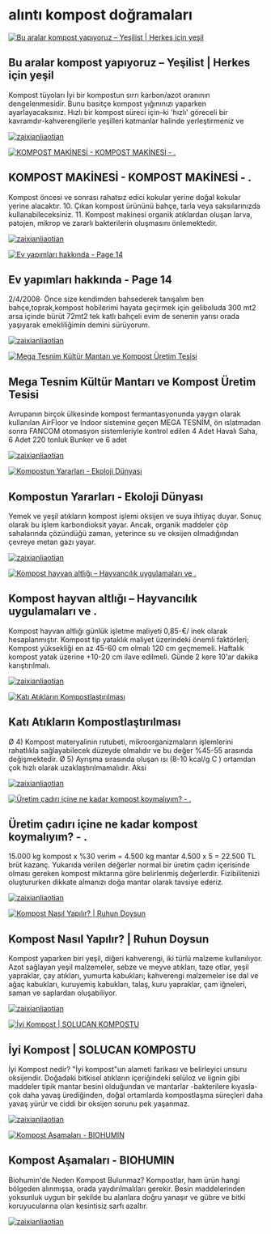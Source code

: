 # alıntı kompost doğramaları
<a href="https://mnn.zoosnet.net/LR/Chatpre.aspx?id=MNN94995150&p=https://topgrinding.com/" target="_blank">![Bu aralar kompost yapıyoruz – Yeşilist | Herkes için yeşil](https://github.com/technlg/images/blob/main/7.jpg)</a>
## Bu aralar kompost yapıyoruz – Yeşilist | Herkes için yeşil
Kompost tüyoları İyi bir kompostun sırrı karbon/azot oranının dengelenmesidir. Bunu basitçe kompost yığınınızı yaparken ayarlayacaksınız. Hızlı bir kompost süreci için–ki 'hızlı' göreceli bir kavramdır-kahverengilerle yeşilleri katmanlar halinde yerleştirmeniz ve
<a href="https://mnn.zoosnet.net/LR/Chatpre.aspx?id=MNN94995150&p=https://topgrinding.com/" target="_blank"><img src="https://github.com/technlg/images/raw/main/chat11.jpg" alt="zaixianliaotian"/></a><a href="//whatsapp.shibangsoft.com/WhatsApp.php" ><img src="https://github.com/technlg/images/raw/main/chat11.png" alt=""></a>
<a href="https://mnn.zoosnet.net/LR/Chatpre.aspx?id=MNN94995150&p=https://topgrinding.com/" target="_blank">![KOMPOST MAKİNESİ - KOMPOST MAKİNESİ - .](https://github.com/technlg/images/blob/main/35.jpg)</a>
## KOMPOST MAKİNESİ - KOMPOST MAKİNESİ - .
Kompost öncesi ve sonrası rahatsız edici kokular yerine doğal kokular yerine alacaktır. 10. Çıkan kompost ürününü bahçe, tarla veya saksılarınızda kullanabileceksiniz. 11. Kompost makinesi organik atıklardan oluşan larva, patojen, mikrop ve zararlı bakterilerin oluşmasını önlemektedir.
<a href="https://mnn.zoosnet.net/LR/Chatpre.aspx?id=MNN94995150&p=https://topgrinding.com/" target="_blank"><img src="https://github.com/technlg/images/raw/main/chat11.jpg" alt="zaixianliaotian"/></a><a href="//whatsapp.shibangsoft.com/WhatsApp.php" ><img src="https://github.com/technlg/images/raw/main/chat11.png" alt=""></a>
<a href="https://mnn.zoosnet.net/LR/Chatpre.aspx?id=MNN94995150&p=https://topgrinding.com/" target="_blank">![Ev yapımları hakkında - Page 14](https://github.com/technlg/images/blob/main/14.jpg)</a>
## Ev yapımları hakkında - Page 14
2/4/2008· Önce size kendimden bahsederek tanışalım ben bahçe,toprak,kompost hobilerimi hayata geçirmek için geliboluda 300 mt2 arsa içinde bürüt 72mt2 tek katlı bahçeli evim de senenin yarısı orada yaşıyarak emekliliğimin demini sürüyorum.
<a href="https://mnn.zoosnet.net/LR/Chatpre.aspx?id=MNN94995150&p=https://topgrinding.com/" target="_blank"><img src="https://github.com/technlg/images/raw/main/chat11.jpg" alt="zaixianliaotian"/></a><a href="//whatsapp.shibangsoft.com/WhatsApp.php" ><img src="https://github.com/technlg/images/raw/main/chat11.png" alt=""></a>
<a href="https://mnn.zoosnet.net/LR/Chatpre.aspx?id=MNN94995150&p=https://topgrinding.com/" target="_blank">![Mega Tesnim Kültür Mantarı ve Kompost Üretim Tesisi](https://github.com/technlg/images/blob/main/36.jpg)</a>
## Mega Tesnim Kültür Mantarı ve Kompost Üretim Tesisi
Avrupanın birçok ülkesinde kompost fermantasyonunda yaygın olarak kullanılan AirFloor ve Indoor sistemine geçen MEGA TESNİM, ön ıslatmadan sonra FANCOM otomasyon sistemleriyle kontrol edilen 4 Adet Havalı Saha, 6 Adet 220 tonluk Bunker ve 6 adet
<a href="https://mnn.zoosnet.net/LR/Chatpre.aspx?id=MNN94995150&p=https://topgrinding.com/" target="_blank"><img src="https://github.com/technlg/images/raw/main/chat11.jpg" alt="zaixianliaotian"/></a><a href="//whatsapp.shibangsoft.com/WhatsApp.php" ><img src="https://github.com/technlg/images/raw/main/chat11.png" alt=""></a>
<a href="https://mnn.zoosnet.net/LR/Chatpre.aspx?id=MNN94995150&p=https://topgrinding.com/" target="_blank">![Kompostun Yararları - Ekoloji Dünyası](https://github.com/technlg/images/blob/main/54.jpg)</a>
## Kompostun Yararları - Ekoloji Dünyası
Yemek ve yeşil atıkların kompost işlemi oksijen ve suya ihtiyaç duyar. Sonuç olarak bu işlem karbondioksit yayar. Ancak, organik maddeler çöp sahalarında çözündüğü zaman, yeterince su ve oksijen olmadığından çevreye metan gazı yayar.
<a href="https://mnn.zoosnet.net/LR/Chatpre.aspx?id=MNN94995150&p=https://topgrinding.com/" target="_blank"><img src="https://github.com/technlg/images/raw/main/chat11.jpg" alt="zaixianliaotian"/></a><a href="//whatsapp.shibangsoft.com/WhatsApp.php" ><img src="https://github.com/technlg/images/raw/main/chat11.png" alt=""></a>
<a href="https://mnn.zoosnet.net/LR/Chatpre.aspx?id=MNN94995150&p=https://topgrinding.com/" target="_blank">![Kompost hayvan altlığı – Hayvancılık uygulamaları ve .](https://github.com/technlg/images/blob/main/66.jpg)</a>
## Kompost hayvan altlığı – Hayvancılık uygulamaları ve .
Kompost hayvan altlığı günlük işletme maliyeti 0,85-€/ inek olarak hesaplanmıştır. Kompost tip yataklık maliyet üzerindeki önemli faktörleri; Kompost yüksekliği en az 45-60 cm olmalı 120 cm geçmemeli. Haftalık kompost yatak üzerine +10-20 cm ilave edilmeli. Günde 2 kere 10'ar dakika karıştırılmalı.
<a href="https://mnn.zoosnet.net/LR/Chatpre.aspx?id=MNN94995150&p=https://topgrinding.com/" target="_blank"><img src="https://github.com/technlg/images/raw/main/chat11.jpg" alt="zaixianliaotian"/></a><a href="//whatsapp.shibangsoft.com/WhatsApp.php" ><img src="https://github.com/technlg/images/raw/main/chat11.png" alt=""></a>
<a href="https://mnn.zoosnet.net/LR/Chatpre.aspx?id=MNN94995150&p=https://topgrinding.com/" target="_blank">![Katı Atıkların Kompostlaştırılması](https://github.com/technlg/images/blob/main/14.jpg)</a>
## Katı Atıkların Kompostlaştırılması
Ø 4) Kompost materyalinin rutubeti, mikroorganizmaların işlemlerini rahatlıkla sağlayabilecek düzeyde olmalıdır ve bu değer %45-55 arasında değişmektedir. Ø 5) Ayrışma sırasında oluşan ısı (8-10 kcal/g C ) ortamdan çok hızlı olarak uzaklaştırılmamalıdır. Aksi
<a href="https://mnn.zoosnet.net/LR/Chatpre.aspx?id=MNN94995150&p=https://topgrinding.com/" target="_blank"><img src="https://github.com/technlg/images/raw/main/chat11.jpg" alt="zaixianliaotian"/></a><a href="//whatsapp.shibangsoft.com/WhatsApp.php" ><img src="https://github.com/technlg/images/raw/main/chat11.png" alt=""></a>
<a href="https://mnn.zoosnet.net/LR/Chatpre.aspx?id=MNN94995150&p=https://topgrinding.com/" target="_blank">![Üretim çadırı içine ne kadar kompost koymalıyım? - .](https://github.com/technlg/images/blob/main/51.jpg)</a>
## Üretim çadırı içine ne kadar kompost koymalıyım? - .
15.000 kg kompost x %30 verim = 4.500 kg mantar 4.500 x 5 = 22.500 TL brüt kazanç. Yukarıda verilen değerler normal bir üretim çadırı içerisinde olması gereken kompost miktarına göre belirlenmiş değerlerdir. Fizibilitenizi oluştururken dikkate almanızı doğa mantar olarak tavsiye ederiz.
<a href="https://mnn.zoosnet.net/LR/Chatpre.aspx?id=MNN94995150&p=https://topgrinding.com/" target="_blank"><img src="https://github.com/technlg/images/raw/main/chat11.jpg" alt="zaixianliaotian"/></a><a href="//whatsapp.shibangsoft.com/WhatsApp.php" ><img src="https://github.com/technlg/images/raw/main/chat11.png" alt=""></a>
<a href="https://mnn.zoosnet.net/LR/Chatpre.aspx?id=MNN94995150&p=https://topgrinding.com/" target="_blank">![Kompost Nasıl Yapılır? | Ruhun Doysun](https://github.com/technlg/images/blob/main/8.jpg)</a>
## Kompost Nasıl Yapılır? | Ruhun Doysun
Kompost yaparken biri yeşil, diğeri kahverengi, iki türlü malzeme kullanılıyor. Azot sağlayan yeşil malzemeler, sebze ve meyve atıkları, taze otlar, yeşil yapraklar, çay atıkları, yumurta kabukları; kahverengi malzemeler ise dal ve ağaç kabukları, kuruyemiş kabukları, talaş, kuru yapraklar, çam iğneleri, saman ve saplardan oluşabiliyor.
<a href="https://mnn.zoosnet.net/LR/Chatpre.aspx?id=MNN94995150&p=https://topgrinding.com/" target="_blank"><img src="https://github.com/technlg/images/raw/main/chat11.jpg" alt="zaixianliaotian"/></a><a href="//whatsapp.shibangsoft.com/WhatsApp.php" ><img src="https://github.com/technlg/images/raw/main/chat11.png" alt=""></a>
<a href="https://mnn.zoosnet.net/LR/Chatpre.aspx?id=MNN94995150&p=https://topgrinding.com/" target="_blank">![İyi Kompost | SOLUCAN KOMPOSTU](https://github.com/technlg/images/blob/main/28.jpg)</a>
## İyi Kompost | SOLUCAN KOMPOSTU
İyi Kompost nedir? "İyi kompost"un alameti farikası ve belirleyici unsuru oksijendir. Doğadaki bitkisel atıkların içeriğindeki selüloz ve lignin gibi maddeler tipik mantar besini olduğundan ve mantarlar -bakterilere kıyasla- çok daha yavaş ürediğinden, doğal ortamlarda kompostlaşma süreçleri daha yavaş yürür ve ciddi bir oksijen sorunu pek yaşanmaz.
<a href="https://mnn.zoosnet.net/LR/Chatpre.aspx?id=MNN94995150&p=https://topgrinding.com/" target="_blank"><img src="https://github.com/technlg/images/raw/main/chat11.jpg" alt="zaixianliaotian"/></a><a href="//whatsapp.shibangsoft.com/WhatsApp.php" ><img src="https://github.com/technlg/images/raw/main/chat11.png" alt=""></a>
<a href="https://mnn.zoosnet.net/LR/Chatpre.aspx?id=MNN94995150&p=https://topgrinding.com/" target="_blank">![Kompost Aşamaları - BIOHUMIN](https://github.com/technlg/images/blob/main/28.jpg)</a>
## Kompost Aşamaları - BIOHUMIN
Biohumin'de Neden Kompost Bulunmaz? Kompostlar, ham ürün hangi bölgeden alınmışsa, orada yaydırılmalıları gerekir. Besin maddelerinden yoksunluk uygun bir şekilde bu alanlara doğru yanaşır ve gübre ve bitki koruyucularına olan kesintisiz sarfı azaltır.
<a href="https://mnn.zoosnet.net/LR/Chatpre.aspx?id=MNN94995150&p=https://topgrinding.com/" target="_blank"><img src="https://github.com/technlg/images/raw/main/chat11.jpg" alt="zaixianliaotian"/></a><a href="//whatsapp.shibangsoft.com/WhatsApp.php" ><img src="https://github.com/technlg/images/raw/main/chat11.png" alt=""></a>
